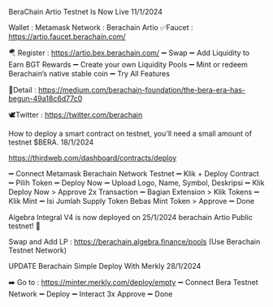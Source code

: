 BeraChain Artio Testnet Is Now Live 11/1/2024

Wallet : Metamask
Network : Berachain Artio
✅Faucet : https://artio.faucet.berachain.com/

🪂 Register : https://artio.bex.berachain.com/
➖ Swap
➖ Add Liquidity to Earn BGT Rewards
➖ Create your own Liquidity Pools
➖ Mint or redeem Berachain’s native stable coin
➖ Try All Features


📖Detail : https://medium.com/berachain-foundation/the-bera-era-has-begun-49a18c6d77c0


🕊Twitter : https://twitter.com/berachain

How to deploy a smart contract on testnet, you'll need a small amount of testnet $BERA. 18/1/2024

https://thirdweb.com/dashboard/contracts/deploy

➖ Connect Metamask Berachain Network Testnet
➖ Klik + Deploy Contract
➖ Pilih Token
➖ Deploy Now
➖ Upload Logo, Name, Symbol, Deskripsi
➖ Klik Deploy Now > Approve 2x Transaction
➖ Bagian Extension > Klik Tokens
➖ Klik Mint
➖ Isi Jumlah Supply Token Bebas
Mint Token > Approve
➖ Done

Algebra Integral V4 is now deployed on 25/1/2024
berachain Artio Public testnet! 🐻

Swap and Add LP : https://berachain.algebra.finance/pools (Use Berachain Testnet Network)

UPDATE Berachain Simple Deploy With Merkly 28/1/2024

➡️ Go to : https://minter.merkly.com/deploy/empty
➖ Connect Bera Testnet Network
➖ Deploy
➖ Interact 3x Approve
➖ Done
